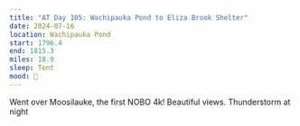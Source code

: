 ```yaml
---
title: "AT Day 105: Wachipauka Pond to Eliza Brook Shelter"
date: 2024-07-16
location: Wachipauka Pond
start: 1796.4
end: 1815.3
miles: 18.9
sleep: Tent
mood: 🙂
---
```

Went over Moosilauke, the first NOBO 4k! Beautiful views. Thunderstorm at night